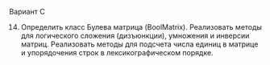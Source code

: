 Вариант С

14. Определить класс Булева матрица (BoolMatrix). Реализовать методы для
    логического сложения (дизъюнкции), умножения и инверсии матриц.
    Реализовать методы для подсчета числа единиц в матрице и упорядочения
    строк в лексикографическом порядке.